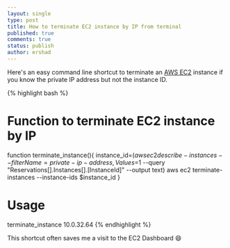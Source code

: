 ```yaml
---
layout: single
type: post
title: How to terminate EC2 instance by IP from terminal
published: true
comments: true
status: publish
author: ershad
---
```

Here's an easy command line shortcut to terminate an [AWS EC2](https://aws.amazon.com/ec2/) instance if you know the private IP address but not the instance ID.

{% highlight bash %}
# Function to terminate EC2 instance by IP
function terminate_instance(){
  instance_id=$(aws ec2 describe-instances --filter Name=private-ip-address,Values=$1 --query "Reservations[].Instances[].[InstanceId]" --output text)
  aws ec2 terminate-instances --instance-ids $instance_id
}

# Usage
terminate_instance 10.0.32.64
{% endhighlight %}

This shortcut often saves me a visit to the EC2 Dashboard 😄
